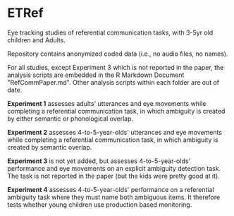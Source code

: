 ETRef
=====

Eye tracking studies of referential communication tasks, with 3-5yr old children and Adults.

Repository contains anonymized coded data (i.e., no audio files, no names).

For all studies, except Experiment 3 which is not reported in the paper, the analysis scripts are embedded in the R Markdown Document "RefCommPaper.md". Other analysis scripts within each folder are out of date.

**Experiment 1** assesses adults' utterances and eye movements while completing a referential
communication task, in which ambiguity is created by either semantic or phonological overlap.

**Experiment 2** assesses 4-to-5-year-olds' utterances and eye movements while completing a referential
communication task, in which ambiguity is created by semantic overlap.

**Experiment 3** is not yet added, but assesses 4-to-5-year-olds' performance and eye movements on an explicit ambiguity detection task. The task is not reported in the paper (but the kids were pretty good at it).

**Experiment 4**  assesses 4-to-5-year-olds' performance on a referential ambiguity task where they must name both ambiguous items. It therefore tests whether young children use production based monitoring.
